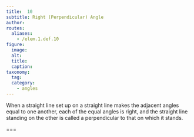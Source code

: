 ```yaml
---
title:  10
subtitle: Right (Perpendicular) Angle
author:
routes:
  aliases:
    - /elem.1.def.10
figure:
  image:
  alt:
  title:
  caption:
taxonomy:
  tag:
  category:
    - angles
---
```


When a straight line set up on a straight line makes the adjacent angles equal to one another, each of the equal angles is <term>right</term>, and the straight line standing on the other is called a <term>perpendicular</term> to that on which it stands.

===

